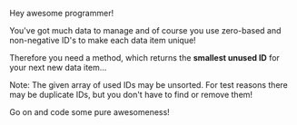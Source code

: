Hey awesome programmer!

You've got much data to manage and of course you use zero-based and non-negative ID's to make each data item unique!

Therefore you need a method, which returns the <b>smallest unused ID</b> for your next new data item...

Note: The given array of used IDs may be unsorted. For test reasons there may be duplicate IDs, but you don't have to find or remove them!

Go on and code some pure awesomeness!